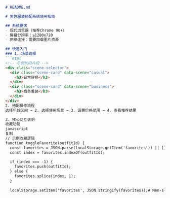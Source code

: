 
```markdown
# README.md

# 男性服装搭配系统使用指南

## 系统要求
- 现代浏览器（推荐Chrome 90+）
- 屏幕分辨率：≥1280x720
- 网络连接：需要加载图片资源

## 快速入门
### 1. 场景选择
```html
<!-- 示例代码片段 -->
<div class="scene-selector">
  <div class="scene-card" data-scene="casual">
    <h3>日常穿搭</h3>
  </div>
  <div class="scene-card" data-scene="business">
    <h3>商务着装</h3>
  </div>
</div>
2. 搭配操作流程
选择年龄区间 → 2. 选择使用场景 → 3. 设置价格范围 → 4. 查看推荐结果

3. 核心交互说明
收藏功能
javascript
复制
// 示例收藏逻辑
function toggleFavorite(outfitId) {
  const favorites = JSON.parse(localStorage.getItem('favorites')) || [];
  const index = favorites.indexOf(outfitId);
  
  if (index === -1) {
    favorites.push(outfitId);
  } else {
    favorites.splice(index, 1);
  }
  
  localStorage.setItem('favorites', JSON.stringify(favorites));# Men-s-clothing-matching-system
